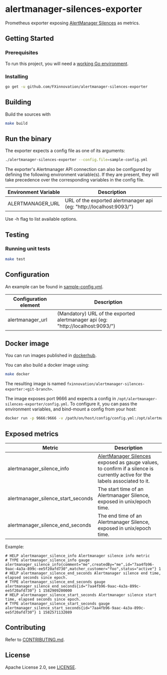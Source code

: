 # alertmanager-silences-exporter
Prometheus exporter exposing [AlertManager Silences](https://prometheus.io/docs/alerting/alertmanager/#silences) as metrics.

## Getting Started

### Prerequisites

To run this project, you will need a [working Go environment](https://golang.org/doc/install).

### Installing

```bash
go get -u github.com/FXinnovation/alertmanager-silences-exporter
```

## Building

Build the sources with

```bash
make build
```

## Run the binary

The exporter expects a config file as one of its arguments:

```bash
./alertmanager-silences-exporter --config.file=sample-config.yml
```

The exporter's Alertmanager API connection can also be configured by defining the following environment variable(s). If they are present, they will take precedence over the corresponding variables in the config file.

Environment Variable | Description
---------------------| -----------
ALERTMANAGER_URL | URL of the exported alertmanager api (eg: "http://localhost:9093/")


Use -h flag to list available options.

## Testing

### Running unit tests

```bash
make test
```

## Configuration

An example can be found in
[sample-config.yml](https://github.com/FXinnovation/alertmanager-silences-exporter/blob/master/sample-config.yml).

Configuration element | Description
--------------------- | -----------
alertmanager_url | (Mandatory) URL of the exported alertmanager api (eg: "http://localhost:9093/")

## Docker image

You can run images published in [dockerhub](https://hub.docker.com/r/fxinnovation/alertmanager-silences-exporter).

You can also build a docker image using:

```bash
make docker
```

The resulting image is named `fxinnovation/alertmanager-silences-exporter:<git-branch>`.

The image exposes port 9666 and expects a config in `/opt/alertmanager-silences-exporter/config.yml`.
To configure it, you can pass the environment variables, and bind-mount a config from your host:

```bash
docker run -p 9666:9666 -v /path/on/host/config/config.yml:/opt/alertmanager-silences-exporter/config/config.yml -e ALERTMANAGER_URL="http://localhost:9093/" fxinnovation/alertmanager-silences-exporter:<git-branch>
```

## Exposed metrics

Metric | Description
------ | -----------
alertmanager_silence_info | [AlertManager Silences](https://prometheus.io/docs/alerting/alertmanager/#silences) exposed as gauge values, to confirm if a silence is currently active for the labels associated to it.
alertmanager_silence_start_seconds | The start time of an Alertmanager Silence, exposed in unix/epoch time.
alertmanager_silence_end_seconds | The end time of an Alertmanager Silence, exposed in unix/epoch time.

Example:

```
# HELP alertmanager_silence_info Alertmanager silence info metric
# TYPE alertmanager_silence_info gauge
alertmanager_silence_info{comment="me",createdBy="me",id="7aa4fb96-9aac-4a3a-899c-ee5f20afd730",matcher_customer="foo",status="active"} 1
# HELP alertmanager_silence_end_seconds Alertmanager silence end time, elapsed seconds since epoch.
# TYPE alertmanager_silence_end_seconds gauge
alertmanager_silence_end_seconds{id="7aa4fb96-9aac-4a3a-899c-ee5f20afd730"} 1 1582909200000
# HELP alertmanager_silence_start_seconds Alertmanager silence start time, elapsed seconds since epoch.
# TYPE alertmanager_silence_start_seconds gauge
alertmanager_silence_start_seconds{id="7aa4fb96-9aac-4a3a-899c-ee5f20afd730"} 1 1582571132089
```

## Contributing

Refer to [CONTRIBUTING.md](https://github.com/FXinnovation/alertmanager-silences-exporter/blob/master/CONTRIBUTING.md).

## License

Apache License 2.0, see [LICENSE](https://github.com/FXinnovation/alertmanager-silences-exporter/blob/master/LICENSE).

